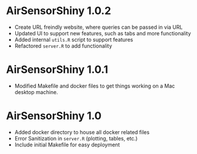 # AirSensorShiny 1.0.2 

* Create URL freindly website, where queries can be passed in via URL
* Updated UI to support new features, such as tabs and more functionality
* Added internal `utils.R` script to support features
* Refactored `server.R` to add functionality

# AirSensorShiny 1.0.1
 
* Modified Makefile and docker files to get things working on
  a Mac desktop machine.

# AirSensorShiny 1.0
 
* Added docker directory to house all docker related files
* Error Sanitization in `server.R` (plotting, tables, etc.)
* Include initial Makefile for easy deployment 
